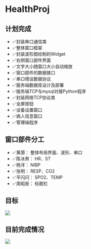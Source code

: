 # HealthProj

## 计划完成

 - :white_check_mark:封装串口通信类
 - :white_check_mark:整体窗口框架
 - :white_check_mark:封装波形图绘制的Widget
 - :white_check_mark:右侧窗口部件界面
 - :white_check_mark:文字大小随窗口大小自动缩放
 - :white_check_mark:窗口部件的数据接口
 - :white_check_mark:串口增设数据协议
 - :white_check_mark:服务端数据库设计及部署
 - :white_check_mark:服务端TCP与mysql对接Python程序
 - :white_check_mark:封装网络TCP协议类
 - :white_check_mark:全屏按钮
 - :white_check_mark:设备设置窗口
 - :white_check_mark:病人信息窗口
 - :white_check_mark:管理端程序

## 窗口部件分工

 - :white_check_mark:黄灏：	整体布局界面、波形、串口
 - :white_check_mark:陈冰男：	HR、ST
 - :white_check_mark:杨洋：	NIBP
 - :white_check_mark:张明：	RESP、CO2
 - :white_check_mark:平闪闪：	SPO2、TEMP
 - :white_check_mark:周昭辰：	标题栏

## 目标
![](https://cdn.jsdelivr.net/gh/huanghaozi/Storage4App@master/20200718/20200718115613b24d0116dee6d1759032094ced190ae5.jpg)

## 目前完成情况
![](https://cdn.jsdelivr.net/gh/huanghaozi/Storage4App@master/20200721/2020072109460980c6f4d7a2c4f87684ca4a44834445f5.jpg)
